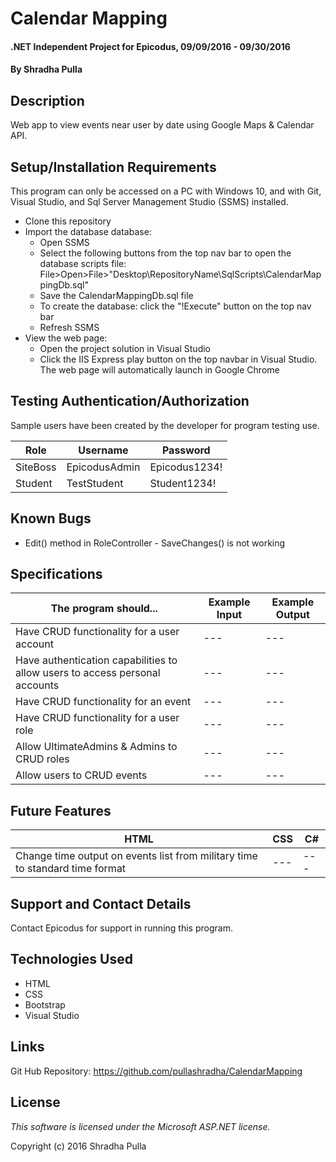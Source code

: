 ﻿# Calendar Mapping

#### .NET Independent Project for Epicodus, 09/09/2016 - 09/30/2016

#### By Shradha Pulla

## Description

Web app to view events near user by date using Google Maps & Calendar API.

## Setup/Installation Requirements

This program can only be accessed on a PC with Windows 10, and with Git, Visual Studio, and Sql Server Management Studio (SSMS) installed.

* Clone this repository
* Import the database database:
  * Open SSMS
  * Select the following buttons from the top nav bar to open the database scripts file: File>Open>File>"Desktop\RepositoryName\SqlScripts\CalendarMappingDb.sql"
  * Save the CalendarMappingDb.sql file
  * To create the database: click the "!Execute" button on the top nav bar
  * Refresh SSMS
* View the web page: 
  * Open the project solution in Visual Studio
  * Click the IIS Express play button on the top navbar in Visual Studio. The web page will automatically launch in Google Chrome

## Testing Authentication/Authorization

Sample users have been created by the developer for program testing use.

Role | Username | Password
----- | ----- | -----
SiteBoss | EpicodusAdmin | Epicodus1234!
Student | TestStudent | Student1234!

## Known Bugs

* Edit() method in RoleController - SaveChanges() is not working

## Specifications

The program should... | Example Input | Example Output
----- | ----- | -----
Have CRUD functionality for a user account | --- | ---
Have authentication capabilities to allow users to access personal accounts | --- | ---
Have CRUD functionality for an event | --- | ---
Have CRUD functionality for a user role | --- | ---
Allow UltimateAdmins & Admins to CRUD roles | --- | ---
Allow users to CRUD events | --- | ---

## Future Features

HTML | CSS | C#
----- | ----- | -----
Change time output on events list from military time to standard time format | --- | ---

## Support and Contact Details

Contact Epicodus for support in running this program.

## Technologies Used

* HTML
* CSS
* Bootstrap
* Visual Studio

## Links

Git Hub Repository: https://github.com/pullashradha/CalendarMapping

## License

*This software is licensed under the Microsoft ASP.NET license.*

Copyright (c) 2016 Shradha Pulla